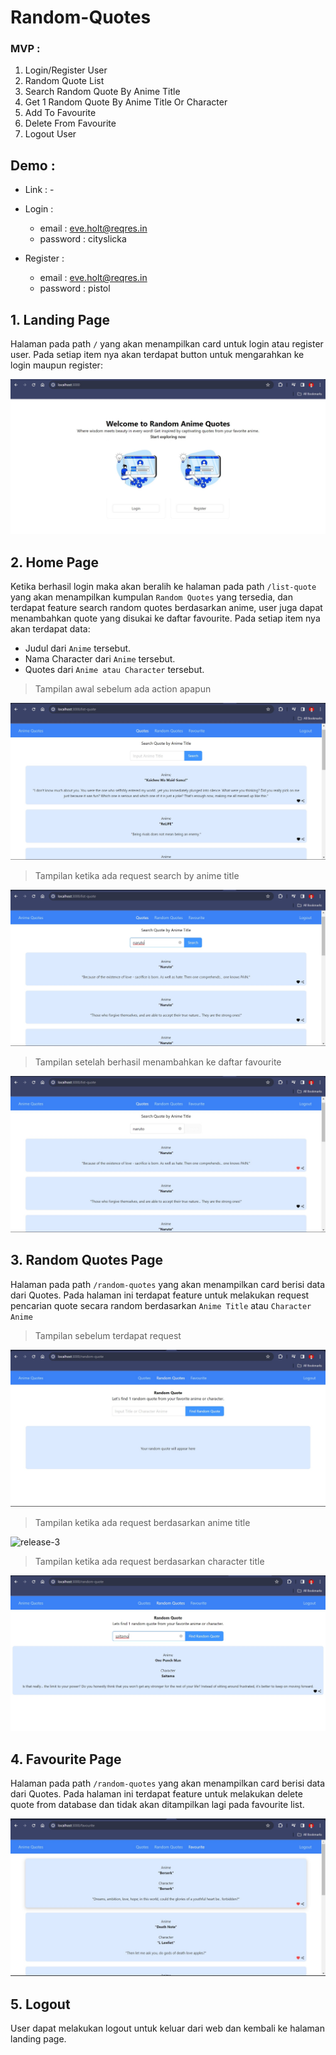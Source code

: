 # Random-Quotes

### MVP :

1. Login/Register User
2. Random Quote List
3. Search Random Quote By Anime Title
4. Get 1 Random Quote By Anime Title Or Character
5. Add To Favourite
6. Delete From Favourite
7. Logout User

## Demo :

- Link : -
- Login :

  - email : eve.holt@reqres.in
  - password : cityslicka

- Register :
  - email : eve.holt@reqres.in
  - password : pistol

## 1. Landing Page

Halaman pada path `/` yang akan menampilkan card untuk login atau register user. Pada setiap item nya akan terdapat button untuk mengarahkan ke login maupun register:

![release-1](./assets/Landing-Page.jpg)

## 2. Home Page

Ketika berhasil login maka akan beralih ke halaman pada path `/list-quote` yang akan menampilkan kumpulan `Random Quotes` yang tersedia, dan terdapat feature search random quotes berdasarkan anime, user juga dapat menambahkan quote yang disukai ke daftar favourite. Pada setiap item nya akan terdapat data:

- Judul dari `Anime` tersebut.
- Nama Character dari `Anime` tersebut.
- Quotes dari `Anime atau Character` tersebut.

> Tampilan awal sebelum ada action apapun

![release-2](./assets/Home-Page.jpg)

> Tampilan ketika ada request search by anime title

![release-2](./assets/Search-Home-Page.jpg)

> Tampilan setelah berhasil menambahkan ke daftar favourite

![release-2](./assets/Add-To-Fav.jpg)

## 3. Random Quotes Page

Halaman pada path `/random-quotes` yang akan menampilkan card berisi data dari Quotes. Pada halaman ini terdapat feature untuk melakukan request pencarian quote secara random berdasarkan `Anime Title` atau `Character Anime`

> Tampilan sebelum terdapat request

![release-3](./assets/Random-Page.jpg)

> Tampilan ketika ada request berdasarkan anime title

![release-3](./assets/Random-By-Title.jpg)

> Tampilan ketika ada request berdasarkan character title

![release-3](./assets/Random-By-Char.jpg)

## 4. Favourite Page

Halaman pada path `/random-quotes` yang akan menampilkan card berisi data dari Quotes. Pada halaman ini terdapat feature untuk melakukan delete quote from database dan tidak akan ditampilkan lagi pada favourite list.

![release-4](./assets/Favourite-Page.jpg)

## 5. Logout 

User dapat melakukan logout untuk keluar dari web dan kembali ke halaman landing page.
